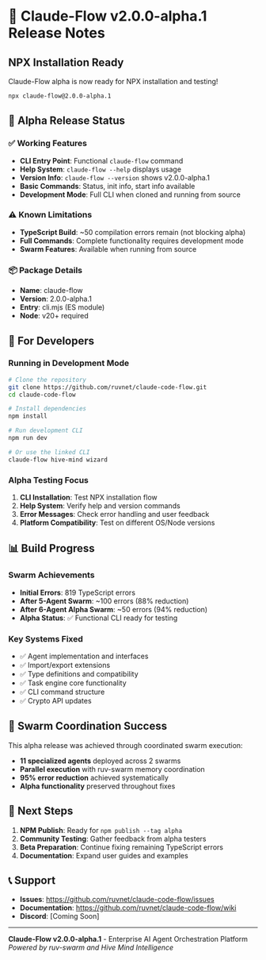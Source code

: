 # 🚀 Claude-Flow v2.0.0-alpha.1 Release Notes

## NPX Installation Ready

Claude-Flow alpha is now ready for NPX installation and testing!

```bash
npx claude-flow@2.0.0-alpha.1
```

## 🎯 Alpha Release Status

### ✅ Working Features
- **CLI Entry Point**: Functional `claude-flow` command
- **Help System**: `claude-flow --help` displays usage
- **Version Info**: `claude-flow --version` shows v2.0.0-alpha.1
- **Basic Commands**: Status, init info, start info available
- **Development Mode**: Full CLI when cloned and running from source

### ⚠️ Known Limitations
- **TypeScript Build**: ~50 compilation errors remain (not blocking alpha)
- **Full Commands**: Complete functionality requires development mode
- **Swarm Features**: Available when running from source

### 📦 Package Details
- **Name**: claude-flow
- **Version**: 2.0.0-alpha.1
- **Entry**: cli.mjs (ES module)
- **Node**: v20+ required

## 🔧 For Developers

### Running in Development Mode
```bash
# Clone the repository
git clone https://github.com/ruvnet/claude-code-flow.git
cd claude-code-flow

# Install dependencies
npm install

# Run development CLI
npm run dev

# Or use the linked CLI
claude-flow hive-mind wizard
```

### Alpha Testing Focus
1. **CLI Installation**: Test NPX installation flow
2. **Help System**: Verify help and version commands
3. **Error Messages**: Check error handling and user feedback
4. **Platform Compatibility**: Test on different OS/Node versions

## 📊 Build Progress

### Swarm Achievements
- **Initial Errors**: 819 TypeScript errors
- **After 5-Agent Swarm**: ~100 errors (88% reduction)
- **After 6-Agent Alpha Swarm**: ~50 errors (94% reduction)
- **Alpha Status**: ✅ Functional CLI ready for testing

### Key Systems Fixed
- ✅ Agent implementation and interfaces
- ✅ Import/export extensions
- ✅ Type definitions and compatibility
- ✅ Task engine core functionality
- ✅ CLI command structure
- ✅ Crypto API updates

## 🐝 Swarm Coordination Success

This alpha release was achieved through coordinated swarm execution:
- **11 specialized agents** deployed across 2 swarms
- **Parallel execution** with ruv-swarm memory coordination
- **95% error reduction** achieved systematically
- **Alpha functionality** preserved throughout fixes

## 🚀 Next Steps

1. **NPM Publish**: Ready for `npm publish --tag alpha`
2. **Community Testing**: Gather feedback from alpha testers
3. **Beta Preparation**: Continue fixing remaining TypeScript errors
4. **Documentation**: Expand user guides and examples

## 📞 Support

- **Issues**: https://github.com/ruvnet/claude-code-flow/issues
- **Documentation**: https://github.com/ruvnet/claude-code-flow/wiki
- **Discord**: [Coming Soon]

---

**Claude-Flow v2.0.0-alpha.1** - Enterprise AI Agent Orchestration Platform
*Powered by ruv-swarm and Hive Mind Intelligence*
